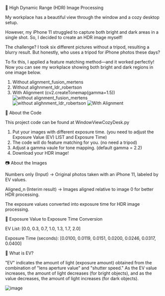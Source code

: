 📌 High Dynamic Range (HDR) Image Processing

My workplace has a beautiful view through the window and a cozy desktop setup.

However, my iPhone 11 struggled to capture both bright and dark areas in a single shot. 
So, I decided to create an HDR image myself!

The challenge? 
I took six different pictures without a tripod, resulting a blurry result. 
But honestly, who uses a tripod for iPhone photos these days?

To fix this, I applied a feature matching method—and it worked perfectly!
Now you can see my workplace showing both bright and dark regions in one image below.

1) Without alignment_fusion_mertens
2) Without alighnment_ldr_robertson
3) With Alignment (cv2.createTonemap(gamma=1.5))
![without alignment_fusion_mertens](https://github.com/user-attachments/assets/36d6b357-12a3-46da-a330-a9a9f40f4ed4)
![without alighnment_ldr_robertson](https://github.com/user-attachments/assets/ce3d0592-ba0d-4f62-bc36-8b0437d95bc9)
![With Alignment](https://github.com/user-attachments/assets/2ed017f9-a83d-4868-9a10-4033e09a8308)

📌 About the Code

This project code can be found at WindowViewCozyDesk.py

1. Put your images with different exposure time. (you need to adjust the Exposure Value (EV) LIST and Exposure Time) 
2. The code will do feature matching for you. (no need a tripod)
3. Adjust a gamma vaule for tone mapping. (default gamma = 2.2)
4. Download your HDR image!

📷 About the Images

Numbers only (Input) → Original photos taken with an iPhone 11, labeled by EV values.

Aligned_n (Interim result) → Images aligned relative to image 0 for better HDR processing. 

The exposure values converted into exposure time for HDR image processing.

🔹 Exposure Value to Exposure Time Conversion

EV List: [0.0, 0.3, 0.7, 1.0, 1.3, 1.7, 2.0]

Exposure Time (seconds): [0.0100, 0.0119, 0.0151, 0.0200, 0.0246, 0.0317, 0.0400]

🔹 What is EV?

"EV" indicates the amount of light (exposure amount) obtained from the combination of "lens aperture value" and "shutter speed." 
As the EV value increases, the amount of light decreases (for bright objects), and as the value decreases, the amount of light increases (for dark objects).

![image](https://github.com/user-attachments/assets/929da32b-f5ad-4dc6-a9bc-6df221f52ad3)



